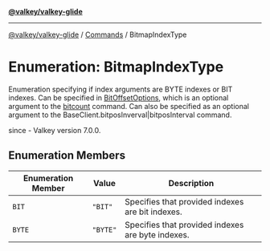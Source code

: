 [**@valkey/valkey-glide**](../../README.md)

***

[@valkey/valkey-glide](../../modules.md) / [Commands](../README.md) / BitmapIndexType

# Enumeration: BitmapIndexType

Enumeration specifying if index arguments are BYTE indexes or BIT indexes.
Can be specified in [BitOffsetOptions](../interfaces/BitOffsetOptions.md), which is an optional argument to the [bitcount](../../BaseClient/classes/BaseClient.md#bitcount) command.
Can also be specified as an optional argument to the BaseClient.bitposInverval\|bitposInterval command.

since - Valkey version 7.0.0.

## Enumeration Members

| Enumeration Member | Value | Description |
| ------ | ------ | ------ |
| <a id="bit"></a> `BIT` | `"BIT"` | Specifies that provided indexes are bit indexes. |
| <a id="byte"></a> `BYTE` | `"BYTE"` | Specifies that provided indexes are byte indexes. |
